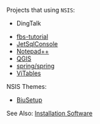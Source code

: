 Projects that using `NSIS`:

- DingTalk

* [fbs-tutorial](https://github.com/mherrmann/fbs-tutorial)
* [JetSqlConsole](https://github.com/aaron-reeves/JetSqlConsole/tree/master/installer)
* [Notepad++](https://github.com/notepad-plus-plus/notepad-plus-plus/tree/master/PowerEditor/installer)
* [QGIS](https://github.com/qgis/QGIS/tree/master/ms-windows)
* [spring/spring](https://github.com/spring/spring/tree/develop/installer)
* [ViTables](https://github.com/uvemas/ViTables)

NSIS Themes:
* [BiuSetup](https://github.com/Watch-Later/BiuSetup)

See Also: [Installation Software](installation.md)
